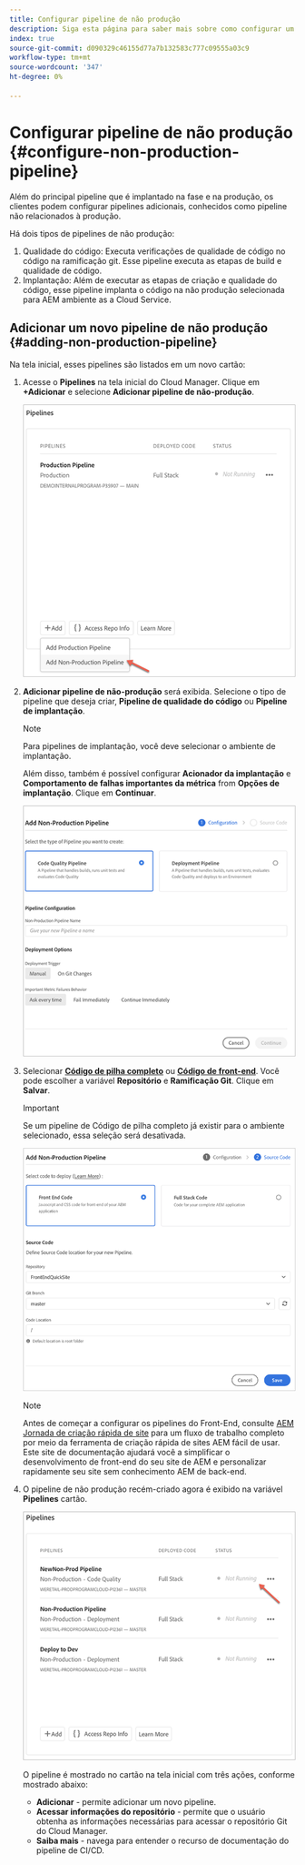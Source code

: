 ```yaml
---
title: Configurar pipeline de não produção
description: Siga esta página para saber mais sobre como configurar um pipeline de não produção no Cloud Manager
index: true
source-git-commit: d090329c46155d77a7b132583c777c09555a03c9
workflow-type: tm+mt
source-wordcount: '347'
ht-degree: 0%

---
```



# Configurar pipeline de não produção {#configure-non-production-pipeline}

Além do principal pipeline que é implantado na fase e na produção, os clientes podem configurar pipelines adicionais, conhecidos como pipeline não relacionados à produção.

Há dois tipos de pipelines de não produção:

1. Qualidade do código: Executa verificações de qualidade de código no código na ramificação git. Esse pipeline executa as etapas de build e qualidade de código.
1. Implantação: Além de executar as etapas de criação e qualidade do código, esse pipeline implanta o código na não produção selecionada para AEM ambiente as a Cloud Service.

## Adicionar um novo pipeline de não produção {#adding-non-production-pipeline}

Na tela inicial, esses pipelines são listados em um novo cartão:

1. Acesse o **Pipelines** na tela inicial do Cloud Manager. Clique em **+Adicionar** e selecione **Adicionar pipeline de não-produção**.

   ![](/help/implementing/cloud-manager/assets/configure-pipeline/nonprod-pipeline-add1.png)

1. **Adicionar pipeline de não-produção**  será exibida. Selecione o tipo de pipeline que deseja criar, **Pipeline de qualidade do código** ou **Pipeline de implantação**.

   >[!NOTE]
   >Para pipelines de implantação, você deve selecionar o ambiente de implantação.

   Além disso, também é possível configurar **Acionador da implantação** e **Comportamento de falhas importantes da métrica** from **Opções de implantação**. Clique em **Continuar**.

   ![](/help/implementing/cloud-manager/assets/configure-pipeline/nonprod-pipeline-add2.png)

1. Selecionar **[Código de pilha completo](/help/implementing/cloud-manager/configuring-pipelines/introduction-ci-cd-pipelines.md#full-stack-pipeline)** ou **[Código de front-end](/help/implementing/cloud-manager/configuring-pipelines/introduction-ci-cd-pipelines.md#front-end)**. Você pode escolher a variável **Repositório** e **Ramificação Git**. Clique em **Salvar**.

   >[!IMPORTANT]
   >Se um pipeline de Código de pilha completo já existir para o ambiente selecionado, essa seleção será desativada.

   ![](/help/implementing/cloud-manager/assets/configure-pipeline/non-prod-confignew1.png)

   >[!NOTE]
   >Antes de começar a configurar os pipelines do Front-End, consulte [AEM Jornada de criação rápida de site](https://experienceleague.adobe.com/docs/experience-manager-cloud-service/sites-journey/quick-site/overview.html) para um fluxo de trabalho completo por meio da ferramenta de criação rápida de sites AEM fácil de usar. Este site de documentação ajudará você a simplificar o desenvolvimento de front-end do seu site de AEM e personalizar rapidamente seu site sem conhecimento AEM de back-end.

1. O pipeline de não produção recém-criado agora é exibido na variável **Pipelines** cartão.

   ![](/help/implementing/cloud-manager/assets/configure-pipeline/nonprod-pipeline-add4.png)


   O pipeline é mostrado no cartão na tela inicial com três ações, conforme mostrado abaixo:

   * **Adicionar** - permite adicionar um novo pipeline.
   * **Acessar informações do repositório** - permite que o usuário obtenha as informações necessárias para acessar o repositório Git do Cloud Manager.
   * **Saiba mais** - navega para entender o recurso de documentação do pipeline de CI/CD.